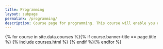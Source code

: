 ```yaml
---
title: Programming
layout: subpage
permalink: /programming/
description: Course page for programming. This course will enable you and your students to get an insight into a programming language. We offer courses in Python, Scratch, Matlab and Fortran
---
```


<!-- Main -->
{% for course in site.data.courses %}{% if course.banner-title == page.title %}
  {% include courses.html %}
{% endif %}{% endfor %}
